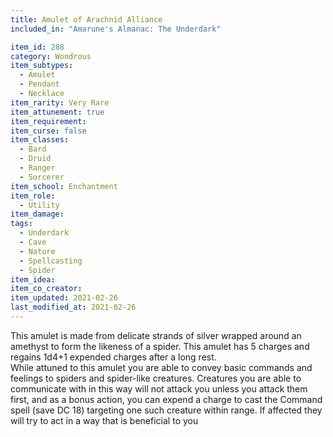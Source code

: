```yaml
---
title: Amulet of Arachnid Alliance
included_in: "Amarune's Almanac: The Underdark"

item_id: 288
category: Wondrous
item_subtypes: 
  - Amulet
  - Pendant
  - Necklace
item_rarity: Very Rare
item_attunement: true
item_requirement: 
item_curse: false
item_classes: 
  - Bard
  - Druid
  - Ranger
  - Sorcerer
item_school: Enchantment
item_role: 
  - Utility
item_damage: 
tags:
  - Underdark
  - Cave
  - Nature
  - Spellcasting
  - Spider
item_idea: 
item_co_creator: 
item_updated: 2021-02-26
last_modified_at: 2021-02-26
---
```


This amulet is made from delicate strands of silver wrapped around an amethyst to form the likeness of a spider. This amulet has 5 charges and regains 1d4+1 expended charges after a long rest.  
While attuned to this amulet you are able to convey basic commands and feelings to spiders and spider-like creatures. Creatures you are able to communicate with in this way will not attack you unless you attack them first, and as a bonus action, you can expend a charge to cast the <magic-spell>Command</magic-spell> spell (save DC 18) targeting one such creature within range. If affected they will try to act in a way that is beneficial to you
